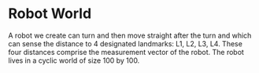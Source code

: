 # Robot World

A robot we create can turn and then move straight after the turn and which can sense the distance to 4 designated landmarks: L1, L2, L3, L4. These four distances comprise the measurement vector of the robot. The robot lives in a cyclic world of size 100 by 100.

